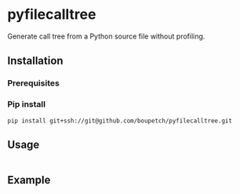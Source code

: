 # pyfilecalltree

Generate call tree from a Python source file without profiling.

## Installation

### Prerequisites


### Pip install

```
pip install git+ssh://git@github.com/boupetch/pyfilecalltree.git
```

## Usage

```

```

## Example

```

```
